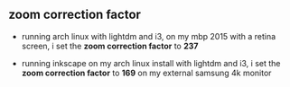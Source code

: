 
## zoom correction factor

- running arch linux with lightdm and i3, on my mbp 2015 with a retina screen, i set the **zoom correction factor** to **237**

- running inkscape on my arch linux install with lightdm and i3, i set the **zoom correction factor** to **169** on my external samsung 4k monitor
